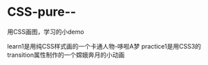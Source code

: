 # CSS-pure--
用CSS画图，学习的小demo

learn1是用纯CSS样式画的一个卡通人物-哆啦A梦
practice1是用CSS3的transition属性制作的一个嫦娥奔月的小动画
